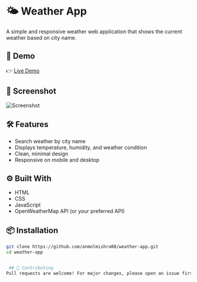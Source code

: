 # 🌤️ Weather App

A simple and responsive weather web application that shows the current weather based on city name.

## 🚀 Demo
👉 [Live Demo](https://engineersubhamsingh.github.io/my-weather-app/)

## 📸 Screenshot
![Screenshot](./screenshot.png)

## 🛠️ Features
- Search weather by city name
- Displays temperature, humidity, and weather condition
- Clean, minimal design
- Responsive on mobile and desktop

## ⚙️ Built With
- HTML
- CSS
- JavaScript
- OpenWeatherMap API (or your preferred API)

## 📦 Installation

```bash
git clone https://github.com/anmolmishra08/weather-app.git
cd weather-app


 ## 🙌 Contributing
Pull requests are welcome! For major changes, please open an issue first to discuss what you’d like to change.
